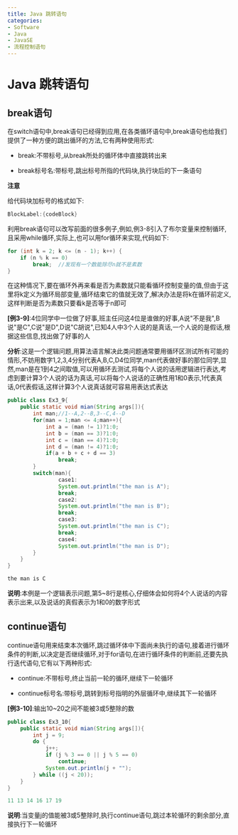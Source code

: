```yaml
---
title: Java 跳转语句
categories:
- Software
- Java
- JavaSE
- 流程控制语句
---
```

# Java 跳转语句

## break语句

在switch语句中,break语句已经得到应用,在各类循环语句中,break语句也给我们提供了一种方便的跳出循环的方法,它有两种使用形式:

- break:不带标号,从break所处的循环体中直接跳转出来

- break标号名:带标号,跳出标号所指的代码块,执行块后的下一条语句

**注意**

给代码块加标号的格式如下:

```java
BlockLabel:{codeBlock}
```

利用break语句可以改写前面的很多例子,例如,例3-8引入了布尔变量来控制循环,且采用while循环,实际上,也可以用for循环来实现,代码如下:

```java
for (int k = 2; k <= (n - 1); k++) {
    if (n % k == 0)
        break;	//发现有一个数能除尽n就不是素数
}
```

在这种情况下,要在循环外再来看是否为素数就只能看循环控制变量的值,但由于这里将k定义为循环局部变量,循环结束它的值就无效了,解决办法是将k在循环前定义,这样判断是否为素数只要看k是否等于n即可

**[例3-9]**:4位同学中一位做了好事,班主任问这4位是谁做的好事,A说"不是我",B说"是C",C说"是D",D说"C胡说",已知4人中3个人说的是真话,一个人说的是假话,根据这些信息,找出做了好事的人

**分析**:这是一个逻辑问题,用算法语言解决此类问题通常要用循环区测试所有可能的情形,不妨用数字1,2,3,4分别代表A,B,C,D4位同学,man代表做好事的那位同学,显然,man是在1到4之间取值,可以用循环去测试,将每个人说的话用逻辑进行表达,考虑到要计算3个人说的话为真话,可以将每个人说话的正确性用1和0表示,1代表真话,0代表假话,这样计算3个人说真话就可容易用表达式表达

```java
public class Ex3_9{
    public static void mian(String args[]){
        int man;//1--A,2--B,3--C,4--D
        for(man = 1;man <= 4;man++){
            int a = (man != 1)?1:0;
            int b = (man == 3)?1:0;
            int c = (man == 4)?1:0;
            int d = (man != 4)?1:0;
            if(a + b + c + d == 3)
                break;
        }
        switch(man){
                case1:
                System.out.println("the man is A");
                break;
                case2:
                System.out.println("the man is B");
                break;
                case3:
                System.out.println("the man is C");
                break;
                case4:
                System.out.println("the man is D");
        }
    }
}

the man is C
```

**说明**:本例是一个逻辑表示问题,第5\~8行是核心,仔细体会如何将4个人说话的内容表示出来,以及说话的真假表示为1和0的数字形式

## continue语句

continue语句用来结束本次循环,跳过循环体中下面尚未执行的语句,接着进行循环条件的判断,以决定是否继续循环,对于for语句,在进行循环条件的判断前,还要先执行迭代语句,它有以下两种形式:

- continue:不带标号,终止当前一轮的循环,继续下一轮循环

- continue标号名:带标号,跳转到标号指明的外层循环中,继续其下一轮循环

**[例3-10]**:输出10\~20之间不能被3或5整除的数

```java
public class Ex3_10{
    public static void mian(String args[]){
        int j = 9;
        do {
            j++;
            if (j % 3 == 0 || j % 5 == 0)
                continue;
            System.out.println(j + "");
        } while ((j < 20));
    }
}

11 13 14 16 17 19
```

**说明**:当变量j的值能被3或5整除时,执行continue语句,跳过本轮循环的剩余部分,直接执行下一轮循环